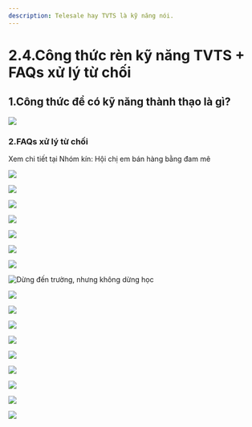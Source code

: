 ```yaml
---
description: Telesale hay TVTS là kỹ năng nói.
---
```


# 2.4.Công thức rèn kỹ năng TVTS + FAQs xử lý từ chối

## 1.Công thức để có kỹ năng thành thạo là gì?

![](../../.gitbook/assets/2-4.png)

### 2.FAQs xử lý từ chối

Xem chi tiết tại Nhóm kín: Hội chị em bán hàng bằng đam mê

![](../../.gitbook/assets/1%20%281%29%20%281%29.png)

![](../../.gitbook/assets/2.png)

![](../../.gitbook/assets/f1.png)

![](../../.gitbook/assets/f2.png)

![](../../.gitbook/assets/f3.png)

![](../../.gitbook/assets/f4.png)

![](../../.gitbook/assets/f5.png)

![D&#x1EEB;ng &#x111;&#x1EBF;n tr&#x1B0;&#x1EDD;ng, nh&#x1B0;ng kh&#xF4;ng d&#x1EEB;ng h&#x1ECD;c](../../.gitbook/assets/f6.png)

![](../../.gitbook/assets/f7.png)

![](../../.gitbook/assets/f8.png)

![](../../.gitbook/assets/f9.png)

![](../../.gitbook/assets/f10.png)

![](../../.gitbook/assets/f11.png)

![](../../.gitbook/assets/f12.png)

![](../../.gitbook/assets/f13.png)

![](../../.gitbook/assets/f14.png)

![](../../.gitbook/assets/f15.png)

